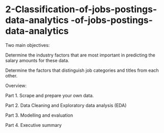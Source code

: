 # 2-Classification-of-jobs-postings-data-analytics -of-jobs-postings-data-analytics
Two main objectives:

Determine the industry factors that are most important in predicting the salary amounts for these data.

Determine the factors that distinguish job categories and titles from each other.

Overview:

Part 1. Scrape and prepare your own data.

Part 2. Data Cleaning and Exploratory data analysis (EDA)

Part 3. Modelling and evaluation

Part 4. Executive summary
